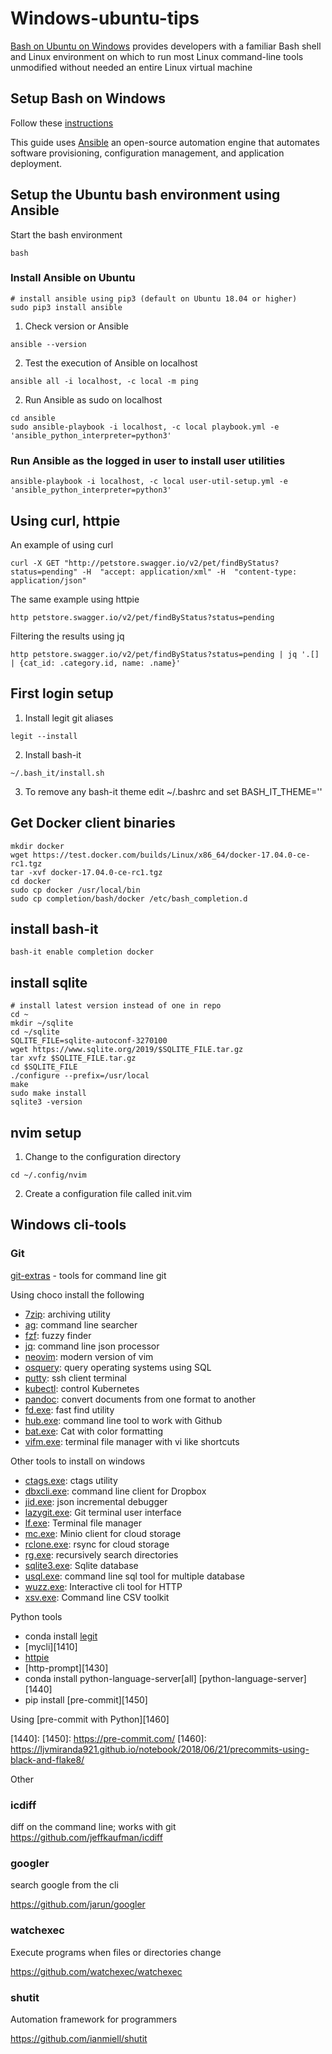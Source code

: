 # Windows-ubuntu-tips

[Bash on Ubuntu on Windows][10] provides developers with a familiar Bash shell
and Linux environment on which to run most Linux command-line tools unmodified
without needed an entire Linux virtual machine

[10]: https://msdn.microsoft.com/en-us/commandline/wsl/about

## Setup Bash on Windows

Follow these [instructions][20]

[20]: https://docs.microsoft.com/en-us/windows/wsl/install-win10

This guide uses [Ansible][30] an open-source automation engine that automates
software provisioning, configuration management, and application deployment.

[30]: https://www.ansible.com/

## Setup the Ubuntu bash environment using Ansible

Start the bash environment

```
bash
```

### Install Ansible on Ubuntu

```
# install ansible using pip3 (default on Ubuntu 18.04 or higher)
sudo pip3 install ansible
```

1. Check version or Ansible

```
ansible --version
```

2. Test the execution of Ansible on localhost

```
ansible all -i localhost, -c local -m ping
```

2. Run Ansible as sudo on localhost

```
cd ansible
sudo ansible-playbook -i localhost, -c local playbook.yml -e 'ansible_python_interpreter=python3'
```

### Run Ansible as the logged in user to install user utilities

```
ansible-playbook -i localhost, -c local user-util-setup.yml -e 'ansible_python_interpreter=python3'
```

## Using curl, httpie

An example of using curl

```
curl -X GET "http://petstore.swagger.io/v2/pet/findByStatus?status=pending" -H  "accept: application/xml" -H  "content-type: application/json"
```

The same example using httpie

```
http petstore.swagger.io/v2/pet/findByStatus?status=pending
```

Filtering the results using jq

```
http petstore.swagger.io/v2/pet/findByStatus?status=pending | jq '.[] | {cat_id: .category.id, name: .name}'
```

## First login setup

1. Install legit git aliases

```
legit --install
```

2. Install bash-it

```
~/.bash_it/install.sh
```

3. To remove any bash-it theme edit ~/.bashrc and set BASH_IT_THEME=''

## Get Docker client binaries

```
mkdir docker
wget https://test.docker.com/builds/Linux/x86_64/docker-17.04.0-ce-rc1.tgz
tar -xvf docker-17.04.0-ce-rc1.tgz
cd docker
sudo cp docker /usr/local/bin
sudo cp completion/bash/docker /etc/bash_completion.d
```

## install bash-it

```
bash-it enable completion docker
```

## install sqlite

```
# install latest version instead of one in repo
cd ~
mkdir ~/sqlite
cd ~/sqlite
SQLITE_FILE=sqlite-autoconf-3270100
wget https://www.sqlite.org/2019/$SQLITE_FILE.tar.gz
tar xvfz $SQLITE_FILE.tar.gz
cd $SQLITE_FILE
./configure --prefix=/usr/local
make
sudo make install
sqlite3 -version
```

## nvim setup

1. Change to the configuration directory

```
cd ~/.config/nvim
```

2. Create a configuration file called init.vim

## Windows cli-tools

### Git

[git-extras][1000] - tools for command line git

[1000]: https://github.com/tj/git-extras.git

Using choco install the following

* [7zip][1010]: archiving utility
* [ag][1020]: command line searcher
* [fzf][1030]: fuzzy finder
* [jq][1040]: command line json processor
* [neovim][1050]: modern version of vim
* [osquery][1060]: query operating systems using SQL
* [putty][1070]: ssh client terminal
* [kubectl][1080]: control Kubernetes
* [pandoc][1090]: convert documents from one format to another
* [fd.exe][1130]: fast find utility
* [hub.exe][1150]: command line tool to work with Github
* [bat.exe][1160]: Cat with color formatting
* [vifm.exe][1170]: terminal file manager with vi like shortcuts

[1010]: https://en.wikipedia.org/wiki/7-Zip
[1020]: https://github.com/ggreer/the_silver_searcher
[1030]: https://github.com/junegunn/fzf
[1040]: https://github.com/stedolan/jq
[1050]: https://github.com/neovim/neovim
[1060]: https://osquery.io/
[1070]: https://www.putty.org/
[1080]: https://kubernetes.io/docs/tasks/tools/install-kubectl/
[1090]: https://pandoc.org/
[1130]: https://github.com/sharkdp/fd
[1150]: https://github.com/github/hub
[1160]: https://github.com/sharkdp/bat
[1170]: https://vifm.info/downloads.shtml

Other tools to install on windows

* [ctags.exe][1200]: ctags utility
* [dbxcli.exe][1210]: command line client for Dropbox
* [jid.exe][1220]: json incremental debugger
* [lazygit.exe][1230]: Git terminal user interface
* [lf.exe][1240]: Terminal file manager
* [mc.exe][1250]: Minio client for cloud storage
* [rclone.exe][1260]: rsync for cloud storage
* [rg.exe][1270]: recursively search directories
* [sqlite3.exe][1280]: Sqlite database
* [usql.exe][1285]: command line sql tool for multiple database
* [wuzz.exe][1290]: Interactive cli tool for HTTP
* [xsv.exe][1300]: Command line CSV toolkit

[1200]: https://github.com/universal-ctags/ctags
[1210]: https://github.com/dropbox/dbxcli
[1220]: https://github.com/simeji/jid
[1230]: https://github.com/jesseduffield/lazygit
[1240]: https://github.com/gokcehan/lf
[1250]: https://github.com/minio/mc
[1260]: https://github.com/ncw/rclone
[1270]: https://github.com/BurntSushi/ripgrep
[1280]: https://www.sqlite.org/download.html
[1285]: https://github.com/xo/usql
[1290]: https://github.com/asciimoo/wuzz
[1300]: https://github.com/BurntSushi/xsv

Python tools

* conda install [legit][1400]
* [mycli][1410]
* [httpie][1420]
* [http-prompt][1430]
* conda install python-language-server[all] [python-language-server][1440]
* pip install [pre-commit][1450]

Using [pre-commit with Python][1460]

[1400]: 
[1410]: 
[1420]: 
[1430]: 
[1440]: 
[1450]: https://pre-commit.com/
[1460]: https://ljvmiranda921.github.io/notebook/2018/06/21/precommits-using-black-and-flake8/

Other

### icdiff

diff on the command line; works with git
https://github.com/jeffkaufman/icdiff

### googler

search google from the cli

https://github.com/jarun/googler

### watchexec

Execute programs when files or directories change

https://github.com/watchexec/watchexec

### shutit

Automation framework for programmers

https://github.com/ianmiell/shutit
